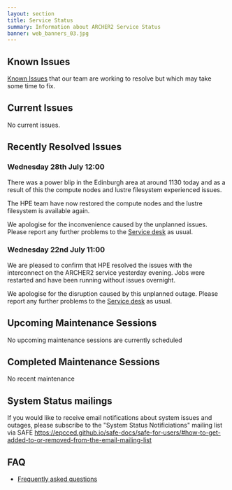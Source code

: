 ```yaml
---
layout: section
title: Service Status
summary: Information about ARCHER2 Service Status
banner: web_banners_03.jpg
---
```



## Known Issues
[Known Issues](https://docs.archer2.ac.uk/known-issues/) that our team are working to resolve but which may take some time to fix.


## Current Issues

No current issues. 

## Recently Resolved Issues

### Wednesday 28th July 12:00
There was a power blip in the Edinburgh area at around 1130 today and as a result of this the compute nodes and lustre filesystem experienced issues. 

The HPE team have now restored the compute nodes and the lustre filesystem is available again. 

We apologise for the inconvenience caused by the unplanned issues.  Please report any further problems to the [Service desk](mailto:support@archer2.ac.uk) as usual.

### Wednesday 22nd July 11:00

We are pleased to confirm that HPE resolved the issues with the interconnect on the ARCHER2 service yesterday evening.  Jobs were restarted and have been running without issues overnight.

We apologise for the disruption caused by this unplanned outage.  Please report any further problems to the [Service desk](mailto:support@archer2.ac.uk) as usual.

## Upcoming Maintenance Sessions

No upcoming maintenance sessions are currently scheduled

## Completed Maintenance Sessions

No recent maintenance



## System Status mailings
If you would like to receive email notifications about system issues and outages, please subscribe to the "System Status Notificiations" mailing list via SAFE <https://epcced.github.io/safe-docs/safe-for-users/#how-to-get-added-to-or-removed-from-the-email-mailing-list>

## FAQ
* [Frequently asked questions](https://docs.archer2.ac.uk/faq/)
